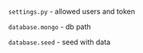 ```settings.py``` - allowed users and token

```database.mongo``` - db path

```database.seed``` - seed with data

